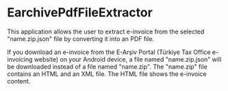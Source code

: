 # EarchivePdfFileExtractor
This application allows the user to extract e-invoice from the selected "name.zip.json" file by converting it into an PDF file.

If you download an e-invoice from the E-Arşiv Portal (Türkiye Tax Office e-invoicing website) on your Android device, a file named "name.zip.json" will be downloaded instead of a file named "name.zip".
The "name.zip" file contains an HTML and an XML file. The HTML file shows the e-invoice content.